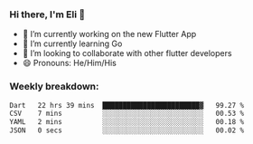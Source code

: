 ### Hi there, I'm Eli 👋
- 🔭 I’m currently working on the new Flutter App
- 🌱 I’m currently learning Go
- 🦄 I’m looking to collaborate with other flutter developers
- 😄 Pronouns: He/Him/His

### Weekly breakdown:
<!--START_SECTION:waka-->

```txt
Dart   22 hrs 39 mins  ████████████████████████▓   99.27 %
CSV    7 mins          ░░░░░░░░░░░░░░░░░░░░░░░░░   00.53 %
YAML   2 mins          ░░░░░░░░░░░░░░░░░░░░░░░░░   00.18 %
JSON   0 secs          ░░░░░░░░░░░░░░░░░░░░░░░░░   00.02 %
```

<!--END_SECTION:waka-->
